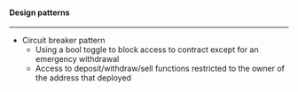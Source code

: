 
#### Design patterns
---
- Circuit breaker pattern
	- Using a bool toggle to block access to contract except for an emergency withdrawal
	- Access to deposit/withdraw/sell functions restricted to the owner of the address that deployed